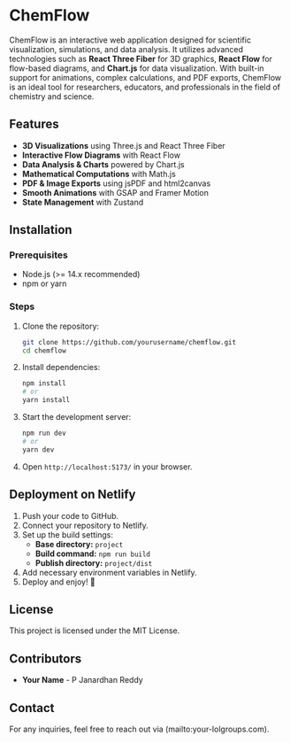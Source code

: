 # ChemFlow

ChemFlow is an interactive web application designed for scientific visualization, simulations, and data analysis. It utilizes advanced technologies such as **React Three Fiber** for 3D graphics, **React Flow** for flow-based diagrams, and **Chart.js** for data visualization. With built-in support for animations, complex calculations, and PDF exports, ChemFlow is an ideal tool for researchers, educators, and professionals in the field of chemistry and science.

## Features
- **3D Visualizations** using Three.js and React Three Fiber
- **Interactive Flow Diagrams** with React Flow
- **Data Analysis & Charts** powered by Chart.js
- **Mathematical Computations** with Math.js
- **PDF & Image Exports** using jsPDF and html2canvas
- **Smooth Animations** with GSAP and Framer Motion
- **State Management** with Zustand

## Installation

### Prerequisites
- Node.js (>= 14.x recommended)
- npm or yarn

### Steps
1. Clone the repository:
   ```sh
   git clone https://github.com/yourusername/chemflow.git
   cd chemflow
   ```
2. Install dependencies:
   ```sh
   npm install
   # or
   yarn install
   ```
3. Start the development server:
   ```sh
   npm run dev
   # or
   yarn dev
   ```
4. Open `http://localhost:5173/` in your browser.

## Deployment on Netlify
1. Push your code to GitHub.
2. Connect your repository to Netlify.
3. Set up the build settings:
   - **Base directory:** `project`
   - **Build command:** `npm run build`
   - **Publish directory:** `project/dist`
4. Add necessary environment variables in Netlify.
5. Deploy and enjoy! 🚀

## License
This project is licensed under the MIT License.

## Contributors
- **Your Name** - P Janardhan Reddy

## Contact
For any inquiries, feel free to reach out via (mailto:your-lolgroups.com).

